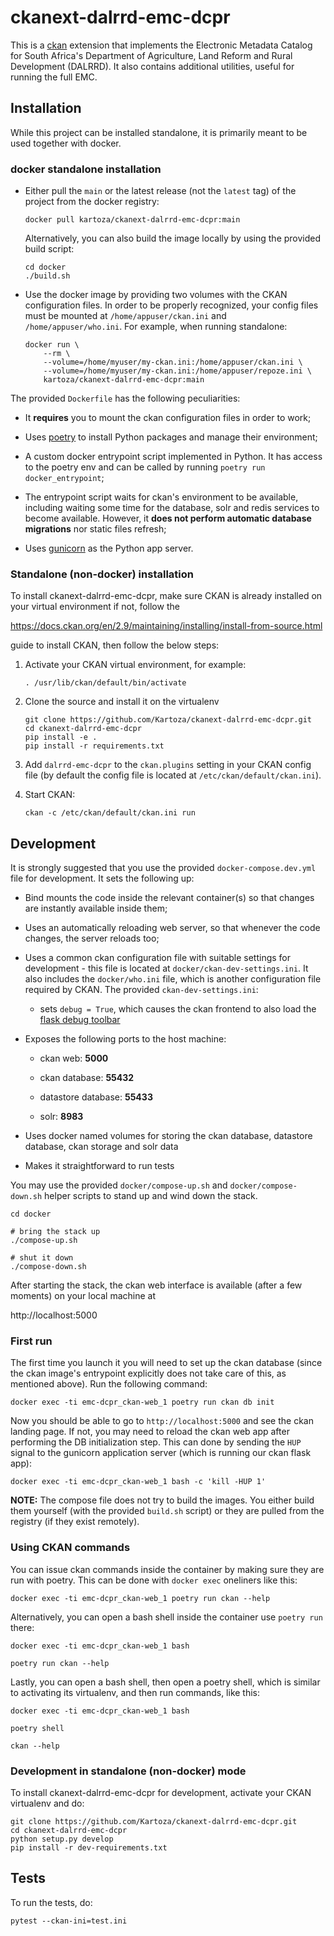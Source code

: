 # ckanext-dalrrd-emc-dcpr

This is a [ckan](https://ckan.org) extension that implements the Electronic 
Metadata Catalog for South Africa's Department of Agriculture, Land Reform 
and Rural Development (DALRRD). It also contains additional utilities, 
useful for running the full EMC.

## Installation

While this project can be installed standalone, it is primarily meant to be 
used together with docker.

### docker standalone installation

- Either pull the `main` or the latest release (not the `latest` tag) of the 
  project from the docker registry:

  ```
  docker pull kartoza/ckanext-dalrrd-emc-dcpr:main
  ```
  
  Alternatively, you can also build the image locally by using the provided 
  build script:

  ```
  cd docker
  ./build.sh
  ```
  
- Use the docker image by providing two volumes with the CKAN configuration 
  files. In order to be properly recognized, your config files must be 
  mounted at `/home/appuser/ckan.ini` and `/home/appuser/who.ini`. For 
  example, when running standalone:

  ```
  docker run \
      --rm \
      --volume=/home/myuser/my-ckan.ini:/home/appuser/ckan.ini \
      --volume=/home/myuser/my-ckan.ini:/home/appuser/repoze.ini \
      kartoza/ckanext-dalrrd-emc-dcpr:main
  ```
  

The provided `Dockerfile` has the following peculiarities:

- It **requires** you to mount the ckan configuration files in order to work;

- Uses [poetry](https://python-poetry.org/) to install Python packages and 
  manage their environment;

- A custom docker entrypoint script implemented in Python. It has access to 
  the poetry env and can be called by running `poetry run docker_entrypoint`;

- The entrypoint script waits for ckan's environment to be available, 
  including waiting some time for the database, solr and redis services to 
  become available. However, it **does not perform automatic database 
  migrations** nor static files refresh;

- Uses [gunicorn](https://gunicorn.org/) as the Python app server.


### Standalone (non-docker) installation

To install ckanext-dalrrd-emc-dcpr, make sure CKAN is already installed on 
your virtual environment if not, follow the 

https://docs.ckan.org/en/2.9/maintaining/installing/install-from-source.html 

guide to install CKAN, then follow the below steps:

1. Activate your CKAN virtual environment, for example:

   ```
   . /usr/lib/ckan/default/bin/activate
   ```

3. Clone the source and install it on the virtualenv

   ```
   git clone https://github.com/Kartoza/ckanext-dalrrd-emc-dcpr.git
   cd ckanext-dalrrd-emc-dcpr
   pip install -e .
   pip install -r requirements.txt 
   ```

4. Add `dalrrd-emc-dcpr` to the `ckan.plugins` setting in your CKAN
   config file (by default the config file is located at
   `/etc/ckan/default/ckan.ini`).

5. Start CKAN:

   ```
   ckan -c /etc/ckan/default/ckan.ini run
   ```

  
## Development

It is strongly suggested that you use the provided `docker-compose.dev.yml` 
file for development. It sets the following up:

- Bind mounts the code inside the relevant container(s) so that changes are 
  instantly available inside them;
  
- Uses an automatically reloading web server, so that whenever the code 
  changes, the server reloads too;

- Uses a common ckan configuration file with suitable settings for 
  development - this file is located at `docker/ckan-dev-settings.ini`. It 
  also includes the `docker/who.ini` file, which is another configuration 
  file required by CKAN. The provided `ckan-dev-settings.ini`:
  
  - sets `debug = True`, which causes the ckan frontend to also load the 
    [flask debug toolbar](https://flask-debugtoolbar.readthedocs.io/en/latest/)

- Exposes the following ports to the host machine:

  - ckan web: **5000**

  - ckan database: **55432**

  - datastore database: **55433**

  - solr: **8983**

- Uses docker named volumes for storing the ckan database, datastore database, 
  ckan storage and solr data

- Makes it straightforward to run tests

You may use the provided `docker/compose-up.sh` and `docker/compose-down.sh` 
helper scripts to stand up and wind down the stack.

```
cd docker

# bring the stack up
./compose-up.sh

# shut it down
./compose-down.sh
```

After starting the stack, the ckan web interface is available (after a few 
moments) on your local machine at 

http://localhost:5000


### First run

The first time you launch it you will need to set up the ckan database (since 
the ckan image's entrypoint explicitly does not take care of this, as 
mentioned above). Run the following command:

```
docker exec -ti emc-dcpr_ckan-web_1 poetry run ckan db init
```

Now you should be able to go to `http://localhost:5000` and see the ckan 
landing page. If not, you may need to reload the ckan web app after 
performing the DB initialization step. This can done by sending the `HUP` 
signal to the gunicorn application server (which is running our ckan 
flask app):

```
docker exec -ti emc-dcpr_ckan-web_1 bash -c 'kill -HUP 1'
```

**NOTE:** The compose file does not try to build the images. You either 
build them yourself (with the provided `build.sh` script) or they are pulled 
from the registry (if they exist remotely).


### Using CKAN commands

You can issue ckan commands inside the container by making sure they are run
with poetry. This can be done with `docker exec` oneliners like this:

```
docker exec -ti emc-dcpr_ckan-web_1 poetry run ckan --help
```

Alternatively, you can open a bash shell inside the container use `poetry run`
there:

```
docker exec -ti emc-dcpr_ckan-web_1 bash

poetry run ckan --help
```

Lastly, you can open a bash shell, then open a poetry shell, which is 
similar to activating its virtualenv, and then run commands, like this:

```
docker exec -ti emc-dcpr_ckan-web_1 bash

poetry shell

ckan --help
```


### Development in standalone (non-docker) mode

To install ckanext-dalrrd-emc-dcpr for development, activate your CKAN 
virtualenv and do:

```
git clone https://github.com/Kartoza/ckanext-dalrrd-emc-dcpr.git
cd ckanext-dalrrd-emc-dcpr
python setup.py develop
pip install -r dev-requirements.txt
```


## Tests

To run the tests, do:

    pytest --ckan-ini=test.ini

